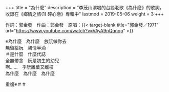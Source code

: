 +++
title = "為什麼"
description = "李茂山演唱的台語老歌《為什麼》的歌詞，收錄在《鄉情之旅(1) 碎心戀》專輯中"
lastmod = 2019-05-06
weight = 3
+++

作詞：郭金發　作曲：郭金發　原唱：{{< target-blank title="郭金發／1971" url="https://www.youtube.com/watch?v=VAyA9pQqnqo" >}}

※為什麼　為什麼　放阮做你去  
無留給阮　親情半滴   
＃是什麼　什麼代誌  
全無帶念　阮是初生的幼兒     
啊……　乎阮離葉又離枝   
為什麼　為什麼　為什麼   

重複※＃＃
